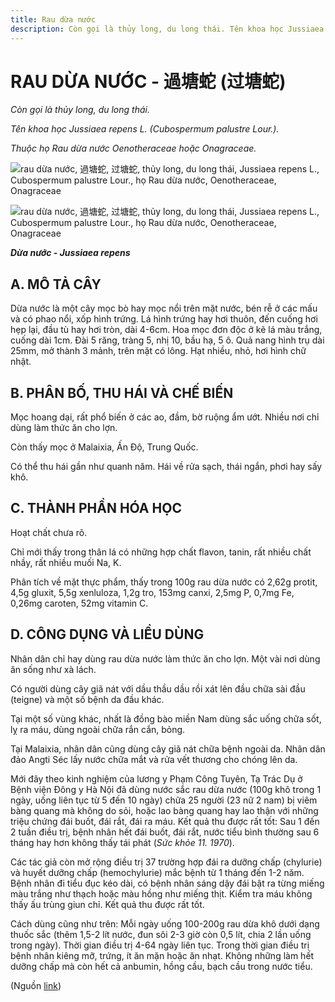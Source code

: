 ```yaml
---
title: Rau dừa nước
description: Còn gọi là thủy long, du long thái. Tên khoa học Jussiaea repens L. (Cubospermum palustre Lour.). Thuộc họ Rau dừa nước Oenotheraceae hoặc (Onagraceae).
---
```

# RAU DỪA NƯỚC - 過塘蛇 (过塘蛇)

*Còn gọi là thủy long, du long thái.*

*Tên khoa học Jussiaea repens L. (Cubospermum palustre Lour.).*

*Thuộc họ Rau dừa nước Oenotheraceae hoặc Onagraceae.*

![rau dừa nước, 過塘蛇, 过塘蛇, thủy long, du long thái, Jussiaea repens L., Cubospermum palustre Lour., họ Rau dừa nước, Oenotheraceae, Onagraceae](/imgs/do-tat-loi/ctvvtvn/rau-dua-nuoc.jpg)

![rau dừa nước, 過塘蛇, 过塘蛇, thủy long, du long thái, Jussiaea repens L., Cubospermum palustre Lour., họ Rau dừa nước, Oenotheraceae, Onagraceae](/imgs/do-tat-loi/ctvvtvn/rau-dua-nuoc-2.jpg)

***Dừa nước - Jussiaea repens***

## A. MÔ TẢ CÂY

Dừa nước là một cây mọc bò hay mọc nổi trên mặt nước, bén rễ ở các mấu và có phao nổi, xốp hình trứng. Lá hình trứng hay hơi thuôn, đến cuống hơi hẹp lại, đầu tù hay hơi tròn, dài 4-6cm. Hoa mọc đơn độc ở kẽ lá màu trắng, cuống dài 1cm. Đài 5 răng, tràng 5, nhị 10, bầu hạ, 5 ô. Quả nang hình trụ dài 25mm, mở thành 3 mảnh, trên mặt có lông. Hạt nhiều, nhỏ, hơi hình chữ nhật.

## B. PHÂN BỐ, THU HÁI VÀ CHẾ BIẾN

Mọc hoang dại, rất phổ biến ở các ao, đầm, bờ ruộng ẩm ướt. Nhiều nơi chỉ dùng làm thức ăn cho lợn.

Còn thấy mọc ở Malaixia, Ấn Độ, Trung Quốc.

Có thể thu hái gần như quanh năm. Hái về rửa sạch, thái ngắn, phơi hay sấy khô.

## C. THÀNH PHẦN HÓA HỌC

Hoạt chất chưa rõ.

Chỉ mới thấy trong thân lá có những hợp chất flavon, tanin, rất nhiều chất nhầy, rất nhiều muối Na, K.

Phân tích về mặt thực phẩm, thấy trong 100g rau dừa nước có 2,62g protit, 4,5g gluxit, 5,5g xenluloza, 1,2g tro, 153mg canxi, 2,5mg P, 0,7mg Fe, 0,26mg caroten, 52mg vitamin C.

## D. CÔNG DỤNG VÀ LIỀU DÙNG

Nhân dân chỉ hay dùng rau dừa nước làm thức ăn cho lợn. Một vài nơi dùng ăn sống như xà lách.

Có người dùng cây giã nát với dầu thầu dầu rồi xát lên đầu chữa sài đầu (teigne) và một số bệnh da đầu khác.

Tại một số vùng khác, nhất là đồng bào miền Nam dùng sắc uống chữa sốt, lỵ ra máu, dùng ngoài chữa rắn cắn, bỏng.

Tại Malaixia, nhân dân cũng dùng cây giã nát chữa bệnh ngoài da. Nhân dân đảo Angti Séc lấy nước chữa mắt và rửa vết thương cho chóng lên da.

Mới đây theo kinh nghiệm của lương y Phạm Công Tuyên, Tạ Trác Dụ ở Bệnh viện Đông y Hà Nội đã dùng nước sắc rau dừa nước (100g khô trong 1 ngày, uống liên tục từ 5 đến 10 ngày) chữa 25 người (23 nữ 2 nam) bị viêm bàng quang mà không do sỏi, hoặc lao bàng quang hay lao thận với những triệu chứng đái buốt, đái rắt, đái ra máu. Kết quả thu được rất tốt: Sau 1 đến 2 tuần điều trị, bệnh nhân hết đái buốt, đái rắt, nước tiểu bình thường sau 6 tháng hay hơn không thấy tái phát (*Sức khỏe 11. 1970*).

Các tác giả còn mở rộng điều trị 37 trường hợp đái ra dưỡng chấp (chylurie) và huyết dưỡng chấp (hemochylurie) mắc bệnh từ 1 tháng đến 1-2 năm. Bệnh nhân đi tiểu đục kéo dài, có bệnh nhân sáng dậy đái bật ra từng miếng màu trắng như thạch hoặc màu hồng như miếng thịt. Kiểm tra máu không thấy ấu trùng giun chỉ. Kết quả thu được rất tốt.

Cách dùng cũng như trên: Mỗi ngày uống 100-200g rau dừa khô dưới dạng thuốc sắc (thêm 1,5-2 lít nước, đun sôi 2-3 giờ còn 0,5 lít, chia 2 lần uống trong ngày). Thời gian điều trị 4-64 ngày liên tục. Trong thời gian điều trị bệnh nhân kiêng mỡ, trứng, ít ăn mặn hoặc ăn nhạt. Không những làm hết dưỡng chấp mà còn hết cả anbumin, hồng cầu, bạch cầu trong nước tiểu.

(Nguồn <a href="http://www.thuocvuonnha.com/nhung-cay-thuoc-va-vi-thuoc-viet-nam/ket-qua-tra-cuu/rau-dua-nuoc" target="_blank">link</a>)
